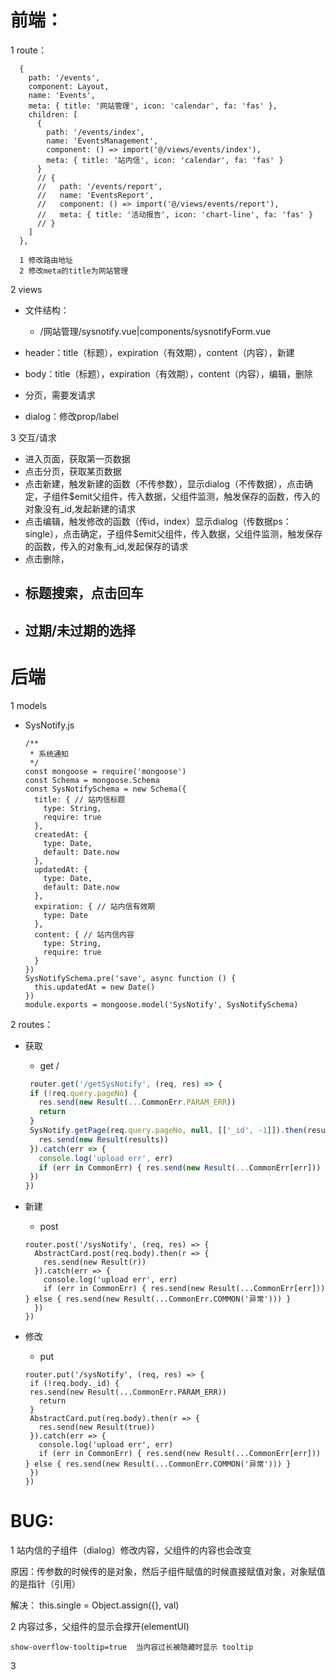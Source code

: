 # 前端：

1 route：

```
  {
    path: '/events',
    component: Layout,
    name: 'Events',
    meta: { title: '网站管理', icon: 'calendar', fa: 'fas' },
    children: [
      {
        path: '/events/index',
        name: 'EventsManagement',
        component: () => import('@/views/events/index'),
        meta: { title: '站内信', icon: 'calendar', fa: 'fas' }
      }
      // {
      //   path: '/events/report',
      //   name: 'EventsReport',
      //   component: () => import('@/views/events/report'),
      //   meta: { title: '活动报告', icon: 'chart-line', fa: 'fas' }
      // }
    ]
  },
  
  1 修改路由地址
  2 修改meta的title为网站管理
```

2 views

- 文件结构：
  - /网站管理/sysnotify.vue|components/sysnotifyForm.vue

- header：title（标题），expiration（有效期），content（内容），新建
- body：title（标题），expiration（有效期），content（内容），编辑，删除

- 分页，需要发请求
- dialog：修改prop/label

3 交互/请求

- 进入页面，获取第一页数据
- 点击分页，获取某页数据
- 点击新建，触发新建的函数（不传参数），显示dialog（不传数据），点击确定，子组件$emit父组件，传入数据，父组件监测，触发保存的函数，传入的对象没有_id,发起新建的请求
- 点击编辑，触发修改的函数（传id，index）显示dialog（传数据ps：single），点击确定，子组件$emit父组件，传入数据，父组件监测，触发保存的函数，传入的对象有_id,发起保存的请求
- 点击删除，
- 标题搜索，点击回车
  - 
- 过期/未过期的选择
  - 

# 后端

1 models

- SysNotify.js

  ```
  /**
   * 系统通知
   */
  const mongoose = require('mongoose')
  const Schema = mongoose.Schema
  const SysNotifySchema = new Schema({
    title: { // 站内信标题
      type: String,
      require: true
    },
    createdAt: {
      type: Date,
      default: Date.now
    },
    updatedAt: {
      type: Date,
      default: Date.now
    },
    expiration: { // 站内信有效期
      type: Date
    },
    content: { // 站内信内容
      type: String,
      require: true
    }
  })
  SysNotifySchema.pre('save', async function () {
    this.updatedAt = new Date()
  })
  module.exports = mongoose.model('SysNotify', SysNotifySchema)
  
  ```

  

2 routes：

- 获取

  - get /

   ```js
    router.get('/getSysNotify', (req, res) => {
    if (!req.query.pageNo) {
      res.send(new Result(...CommonErr.PARAM_ERR))
      return
    }
    SysNotify.getPage(req.query.pageNo, null, [['_id', -1]]).then(results => {
      res.send(new Result(results))
    }).catch(err => {
      console.log('upload err', err)
      if (err in CommonErr) { res.send(new Result(...CommonErr[err])) } else { res.send(new Result(...CommonErr.COMMON('异常'))) }
    })
  })
   ```

    

- 新建

  - post

  ```
  router.post('/sysNotify', (req, res) => {
    AbstractCard.post(req.body).then(r => {
      res.send(new Result(r))
    }).catch(err => {
      console.log('upload err', err)
      if (err in CommonErr) { res.send(new Result(...CommonErr[err])) } else { res.send(new Result(...CommonErr.COMMON('异常'))) }
    })
  })
  ```

  

- 修改

  - put

   ```
  router.put('/sysNotify', (req, res) => {
    if (!req.body._id) {
    res.send(new Result(...CommonErr.PARAM_ERR))
      return
    }
    AbstractCard.put(req.body).then(r => {
      res.send(new Result(true))
    }).catch(err => {
      console.log('upload err', err)
      if (err in CommonErr) { res.send(new Result(...CommonErr[err])) } else { res.send(new Result(...CommonErr.COMMON('异常'))) }
    })
  })  
   ```
  
    







# BUG:

1 站内信的子组件（dialog）修改内容，父组件的内容也会改变

原因：传参数的时候传的是对象，然后子组件赋值的时候直接赋值对象，对象赋值的是指针（引用）

解决：      this.single = Object.assign({}, val)



2 内容过多，父组件的显示会撑开(elementUI)

```
show-overflow-tooltip=true	当内容过长被隐藏时显示 tooltip
```



3 
